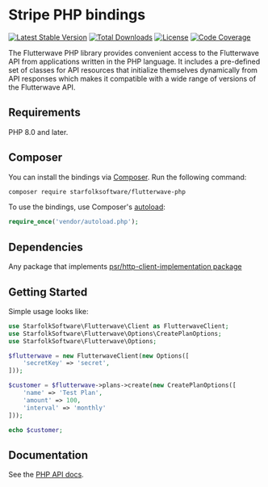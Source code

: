 # Stripe PHP bindings

[![Latest Stable Version](https://poser.pugx.org/starfolksoftware/flutterwave-php/v/stable.svg)](https://packagist.org/packages/starfolksoftware/flutterwave-php)
[![Total Downloads](https://poser.pugx.org/starfolksoftware/flutterwave-php/downloads.svg)](https://packagist.org/packages/starfolksoftware/flutterwave-php)
[![License](https://poser.pugx.org/starfolksoftware/flutterwave-php/license.svg)](https://packagist.org/packages/starfolksoftware/flutterwave-php)
[![Code Coverage](https://coveralls.io/repos/starfolksoftware/flutterwave-php/badge.svg?branch=master)](https://coveralls.io/r/starfolksoftware/flutterwave-php?branch=master)

The Flutterwave PHP library provides convenient access to the Flutterwave API from
applications written in the PHP language. It includes a pre-defined set of
classes for API resources that initialize themselves dynamically from API
responses which makes it compatible with a wide range of versions of the Flutterwave
API.

## Requirements

PHP 8.0 and later.

## Composer

You can install the bindings via [Composer](http://getcomposer.org/). Run the following command:

```bash
composer require starfolksoftware/flutterwave-php
```

To use the bindings, use Composer's [autoload](https://getcomposer.org/doc/01-basic-usage.md#autoloading):

```php
require_once('vendor/autoload.php');
```

## Dependencies

Any package that implements [psr/http-client-implementation package](https://packagist.org/providers/psr/http-client-implementation)

## Getting Started

Simple usage looks like:

```php
use StarfolkSoftware\Flutterwave\Client as FlutterwaveClient;
use StarfolkSoftware\Flutterwave\Options\CreatePlanOptions;
use StarfolkSoftware\Flutterwave\Options;

$flutterwave = new FlutterwaveClient(new Options([
    'secretKey' => 'secret',
]));

$customer = $flutterwave->plans->create(new CreatePlanOptions([
    'name' => 'Test Plan',
    'amount' => 100,
    'interval' => 'monthly'
]));

echo $customer;
```

## Documentation

See the [PHP API docs](https://developer.flutterwave.com/reference#introduction-1).

